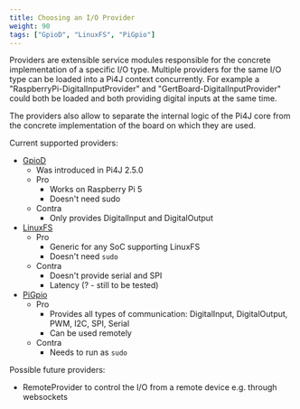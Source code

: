 ```yaml
---
title: Choosing an I/O Provider
weight: 90
tags: ["GpioD", "LinuxFS", "PiGpio"]
---
```


Providers are extensible service modules responsible for the concrete implementation of a specific I/O type. 
Multiple providers for the same I/O type can be loaded into a Pi4J context concurrently. For example a 
"RaspberryPi-DigitalInputProvider" and "GertBoard-DigitalInputProvider" could both be loaded and both providing digital 
inputs at the same time.

The providers also allow to separate the internal logic of the Pi4J core from the concrete implementation of the board 
on which they are used.

Current supported providers:

* [GpioD](/documentation/providers/gpiod/)
  * Was introduced in Pi4J 2.5.0
  * Pro
    * Works on Raspberry Pi 5
    * Doesn't need sudo
  * Contra 
    * Only provides DigitalInput and DigitalOutput
* [LinuxFS](/documentation/providers/linuxfs/)
  * Pro
    * Generic for any SoC supporting LinuxFS
    * Doesn't need `sudo`
  * Contra
    * Doesn't provide serial and SPI 
    * Latency (? - still to be tested)
* [PiGpio](/documentation/providers/pigpio/)
  * Pro
    * Provides all types of communication: DigitalInput, DigitalOutput, PWM, I2C, SPI, Serial
    * Can be used remotely
  * Contra
    * Needs to run as `sudo`

Possible future providers:

* RemoteProvider to control the I/O from a remote device e.g. through websockets
